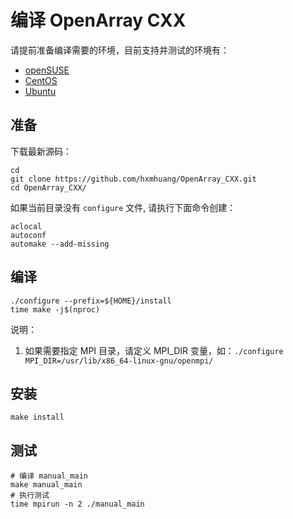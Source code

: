 # 编译 OpenArray CXX

请提前准备编译需要的环境，目前支持并测试的环境有：

- [openSUSE](./setup-opensuse-builder.md)
- [CentOS](./setup-builder-centos.md)
- [Ubuntu](./setup-builder-ubuntu.md)

## 准备

下载最新源码：

```shell
cd
git clone https://github.com/hxmhuang/OpenArray_CXX.git
cd OpenArray_CXX/
```

如果当前目录没有 `configure` 文件, 请执行下面命令创建：

```shell
aclocal
autoconf
automake --add-missing
```

## 编译

```shell
./configure --prefix=${HOME}/install
time make -j$(nproc)
```

说明：

1. 如果需要指定 MPI 目录，请定义 MPI_DIR 变量，如：`./configure MPI_DIR=/usr/lib/x86_64-linux-gnu/openmpi/`

## 安装

```shell
make install
```

## 测试

```shell
# 编译 manual_main
make manual_main
# 执行测试
time mpirun -n 2 ./manual_main
```
